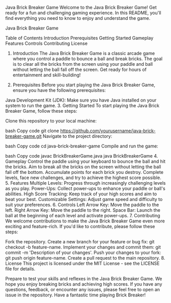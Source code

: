 Java Brick Breaker Game
Welcome to the Java Brick Breaker Game! Get ready for a fun and challenging gaming experience. In this README, you'll find everything you need to know to enjoy and understand the game.

Java Brick Breaker Game

Table of Contents
Introduction
Prerequisites
Getting Started
Gameplay
Features
Controls
Contributing
License
1. Introduction
The Java Brick Breaker Game is a classic arcade game where you control a paddle to bounce a ball and break bricks. The goal is to clear all the bricks from the screen using your paddle and ball without letting the ball fall off the screen. Get ready for hours of entertainment and skill-building!

2. Prerequisites
Before you start playing the Java Brick Breaker Game, ensure you have the following prerequisites:

Java Development Kit (JDK): Make sure you have Java installed on your system to run the game.
3. Getting Started
To start playing the Java Brick Breaker Game, follow these steps:

Clone this repository to your local machine:

bash
Copy code
git clone https://github.com/yourusername/java-brick-breaker-game.git
Navigate to the project directory:

bash
Copy code
cd java-brick-breaker-game
Compile and run the game:

bash
Copy code
javac BrickBreakerGame.java
java BrickBreakerGame
4. Gameplay
Control the paddle using your keyboard to bounce the ball and hit the bricks.
Aim to break all the bricks on the screen without letting the ball fall off the bottom.
Accumulate points for each brick you destroy.
Complete levels, face new challenges, and try to achieve the highest score possible.
5. Features
Multiple Levels: Progress through increasingly challenging levels as you play.
Power-Ups: Collect power-ups to enhance your paddle or ball's abilities.
High Score Tracking: Keep track of your high scores and aim to beat your best.
Customizable Settings: Adjust game speed and difficulty to suit your preferences.
6. Controls
Left Arrow Key: Move the paddle to the left.
Right Arrow Key: Move the paddle to the right.
Space Bar: Launch the ball at the beginning of each level and activate power-ups.
7. Contributing
We welcome contributions to make the Java Brick Breaker Game even more exciting and feature-rich. If you'd like to contribute, please follow these steps:

Fork the repository.
Create a new branch for your feature or bug fix: git checkout -b feature-name.
Implement your changes and commit them: git commit -m 'Description of your changes'.
Push your changes to your fork: git push origin feature-name.
Create a pull request to the main repository.
8. License
This project is licensed under the MIT License - see the LICENSE file for details.

Prepare to test your skills and reflexes in the Java Brick Breaker Game. We hope you enjoy breaking bricks and achieving high scores. If you have any questions, feedback, or encounter any issues, please feel free to open an issue in the repository. Have a fantastic time playing Brick Breaker!
